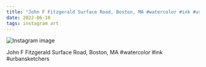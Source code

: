 ```yaml
---
title: "John F Fitzgerald Surface Road, Boston, MA #watercolor #ink #urbansketchers"
date: 2022-06-18
tags: instagram art
---
```


![Instagram image](/media/288667855_5489128757765910_8447717381251984324_n_17913488648454199.jpg)

John F Fitzgerald Surface Road, Boston, MA #watercolor #ink #urbansketchers

